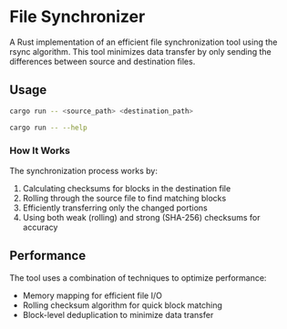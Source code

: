# File Synchronizer

A Rust implementation of an efficient file synchronization tool using the rsync algorithm. This tool minimizes data transfer by only sending the differences between source and destination files.

## Usage

```bash
cargo run -- <source_path> <destination_path>
```

```bash
cargo run -- --help
```

### How It Works

The synchronization process works by:

1. Calculating checksums for blocks in the destination file
2. Rolling through the source file to find matching blocks
3. Efficiently transferring only the changed portions
4. Using both weak (rolling) and strong (SHA-256) checksums for accuracy

## Performance

The tool uses a combination of techniques to optimize performance:
- Memory mapping for efficient file I/O
- Rolling checksum algorithm for quick block matching
- Block-level deduplication to minimize data transfer
